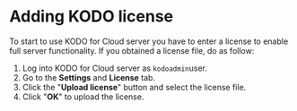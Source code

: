 # Adding KODO license

To start to use KODO for Cloud server you have to enter a license to enable full server functionality.  If you obtained a license file, do as follow:

1. Log into KODO for Cloud server as `kodoadmin`user.
2. Go to the **Settings** and **License** tab.
3. Click the "**Upload license**" button and select the license file.
4. Click "**OK**" to upload the license.





